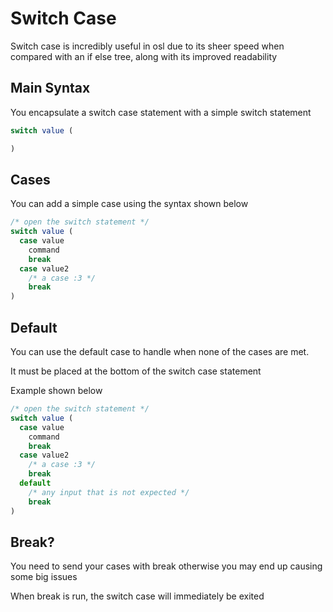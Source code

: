 # Switch Case

Switch case is incredibly useful in osl due to its sheer speed when compared with an if else tree, along with its improved readability

## Main Syntax

You encapsulate a switch case statement with a simple switch statement

```javascript
switch value (

)
```

## Cases

You can add a simple case using the syntax shown below

```javascript
/* open the switch statement */
switch value (
  case value
    command
    break
  case value2
    /* a case :3 */
    break
)
```

## Default

You can use the default case to handle when none of the cases are met.

It must be placed at the bottom of the switch case statement

Example shown below

```javascript
/* open the switch statement */
switch value (
  case value
    command
    break
  case value2
    /* a case :3 */
    break
  default
    /* any input that is not expected */
    break
)
```

## Break?

You need to send your cases with break otherwise you may end up causing some big issues

When break is run, the switch case will immediately be exited

